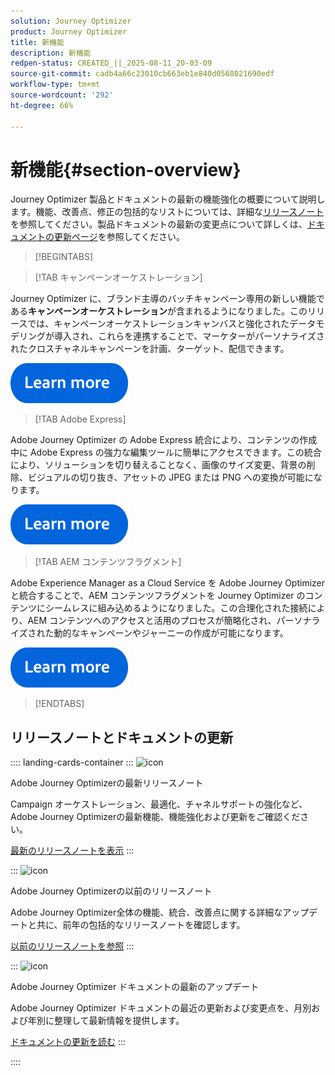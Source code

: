 ```yaml
---
solution: Journey Optimizer
product: Journey Optimizer
title: 新機能
description: 新機能
redpen-status: CREATED_||_2025-08-11_20-03-09
source-git-commit: cadb4a66c23010cb663eb1e840d0568021690edf
workflow-type: tm+mt
source-wordcount: '292'
ht-degree: 66%

---
```



# 新機能{#section-overview}

Journey Optimizer 製品とドキュメントの最新の機能強化の概要について説明します。機能、改善点、修正の包括的なリストについては、詳細な[リリースノート](../using/rn/release-notes.md)を参照してください。製品ドキュメントの最新の変更点について詳しくは、[ドキュメントの更新ページ](../using/rn/documentation-updates.md)を参照してください。

>[!BEGINTABS]

>[!TAB キャンペーンオーケストレーション]

Journey Optimizer に、ブランド主導のバッチキャンペーン専用の新しい機能である&#x200B;**キャンペーンオーケストレーション**&#x200B;が含まれるようになりました。このリリースでは、キャンペーンオーケストレーションキャンバスと強化されたデータモデリングが導入され、これらを連携することで、マーケターがパーソナライズされたクロスチャネルキャンペーンを計画、ターゲット、配信できます。

[![詳細情報](../using/assets/do-not-localize/learn-more-button.svg)](../using/orchestrated/gs-orchestrated-campaigns.md)

>[!TAB Adobe Express]

Adobe Journey Optimizer の Adobe Express 統合により、コンテンツの作成中に Adobe Express の強力な編集ツールに簡単にアクセスできます。この統合により、ソリューションを切り替えることなく、画像のサイズ変更、背景の削除、ビジュアルの切り抜き、アセットの JPEG または PNG への変換が可能になります。

[![詳細情報](../using/assets/do-not-localize/learn-more-button.svg)](../using/integrations/express.md)

<!--
>[!TAB AI Assistant]

Immerse yourself in a hands-on experience with our [AI Assistant](../help/using/content-management/gs-generative.md) live feature preview, designed to let you explore its features firsthand and fully understand its capabilities.

[![learn more](../using/assets/do-not-localize/try-it-button.svg)](https://experienceleague.adobe.com/en/apps/journey-optimizer/ai-assistant-content-accelerator){target="_blank"}-->

>[!TAB AEM コンテンツフラグメント]

Adobe Experience Manager as a Cloud Service を Adobe Journey Optimizer と統合することで、AEM コンテンツフラグメントを Journey Optimizer のコンテンツにシームレスに組み込めるようになりました。この合理化された接続により、AEM コンテンツへのアクセスと活用のプロセスが簡略化され、パーソナライズされた動的なキャンペーンやジャーニーの作成が可能になります。

[![詳細情報](../using/assets/do-not-localize/learn-more-button.svg)](../using/integrations/aem-fragments.md)


>[!ENDTABS]

## リリースノートとドキュメントの更新

:::: landing-cards-container
:::
![icon](https://cdn.experienceleague.adobe.com/icons/list-check.svg)

Adobe Journey Optimizerの最新リリースノート

Campaign オーケストレーション、最適化、チャネルサポートの強化など、Adobe Journey Optimizerの最新機能、機能強化および更新をご確認ください。

[最新のリリースノートを表示](../using/rn/release-notes.md)
:::

:::
![icon](https://cdn.experienceleague.adobe.com/icons/book.svg)

Adobe Journey Optimizerの以前のリリースノート

Adobe Journey Optimizer全体の機能、統合、改善点に関する詳細なアップデートと共に、前年の包括的なリリースノートを確認します。

[以前のリリースノートを参照](previous-rn-new-landing-page.md)
:::

:::
![icon](https://cdn.experienceleague.adobe.com/icons/book.svg)

Adobe Journey Optimizer ドキュメントの最新のアップデート

Adobe Journey Optimizer ドキュメントの最近の更新および変更点を、月別および年別に整理して最新情報を提供します。

[ドキュメントの更新を読む](../using/rn/documentation-updates.md)
:::

::::
